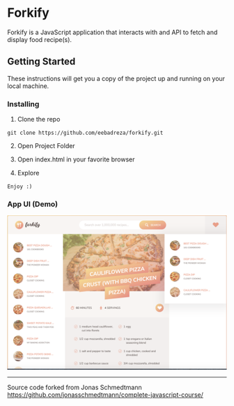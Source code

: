 # Forkify

Forkify is a JavaScript application that interacts with and API to fetch and display food recipe(s).

## Getting Started

These instructions will get you a copy of the project up and running on your local machine.

### Installing

1. Clone the repo

```
git clone https://github.com/eebadreza/forkify.git
```

2. Open Project Folder

3. Open index.html in your favorite browser

4. Explore

```
Enjoy :)
```

### App UI (Demo)

![Image description](Forkify_Screenshot.png)

---

Source code forked from Jonas Schmedtmann https://github.com/jonasschmedtmann/complete-javascript-course/
